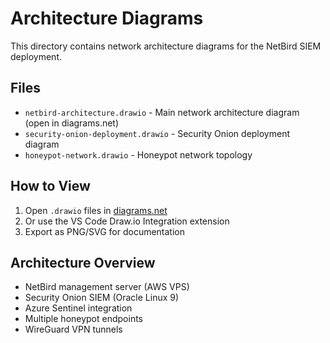 # Architecture Diagrams

This directory contains network architecture diagrams for the NetBird SIEM deployment.

## Files
- `netbird-architecture.drawio` - Main network architecture diagram (open in diagrams.net)
- `security-onion-deployment.drawio` - Security Onion deployment diagram
- `honeypot-network.drawio` - Honeypot network topology

## How to View
1. Open `.drawio` files in [diagrams.net](https://app.diagrams.net/)
2. Or use the VS Code Draw.io Integration extension
3. Export as PNG/SVG for documentation

## Architecture Overview
- NetBird management server (AWS VPS)
- Security Onion SIEM (Oracle Linux 9)
- Azure Sentinel integration
- Multiple honeypot endpoints
- WireGuard VPN tunnels
